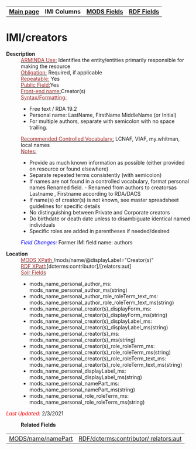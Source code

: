 <!DOCTYPE html>
<html>

<body>
<table style="width:100%">
  <tr>
    <th><a href="index.md">Main page</a></th>
	<th>IMI Columns</th>
    <th><a href="MODS.md">MODS Fields</a></th>
    <th><a href="#">RDF Fields</a></th>
  </tr>
</table>
<h1>IMI/creators</h1>
<dl>
  <dt><b>Description</b></dt>
  <dd><ins><font color="brown">ARMINDA Use:</font></ins>  Identifies the entity/entities primarily responsible for making the resource</dd>
  <dd><ins><font color="brown">Obligation:</font></ins>  Required, if applicable</dd>
  <dd><ins><font color="brown">Repeatable:</font></ins> Yes</dd>
  <dd><ins><font color="brown">Public Field:</font></ins>Yes</dd>
  <dd><ins><font color="brown">Front-end name:</font></ins>Creator(s)</dd>
  <dd><ins><font color="brown">Syntax/Formatting:</font></ins>
	<ul>
		<li>Free text /  RDA 19.2</li>
		<li>Personal name: LastName, FirstName MiddleName (or Initial)</li>
		<li>For multiple authors, separate with semicolon with no space trailing.</li>
	</ul>
  </dd>
  <dd><ins><font color="brown">Recommended Controlled Vocabulary:</font></ins> LCNAF, VIAF, my.whitman, local names</dd>
  <dd><ins><font color="brown">Notes: </font></ins>
	<ul>
		<li>Provide as much known information as possible (either provided on resource or found elsewhere)</li>
		<li>Separate repeated terms consistently (with semicolon)</li>
		<li>If names are not found in a controlled vocabulary, format personal names Renamed field. - Renamed from authors to creatorsas  Lastname , Firstname according to RDA/DACS</li> 
		<li>If name(s) of creator(s) is not known, see master spreadsheet guidelines for specific details </li>
		<li>No distinguishing between Private and Corporate creators</li>
		<li>Do birthdate or death date unless to disambiguate identical named individuals </li>
		<li>Specific roles are added in parentheses if needed/desired</li>
		</ul>
	</dd>
  <dd><font color="blue"><i>Field Changes: </i></font>Former IMI field name: authors</dd>
</dl>
<dl>
    <dt><b>Location</b></dt>
		<dd> <ins><font color="brown">MODS XPath </font></ins> /mods/name/@displayLabel="Creator(s)"</dd>
		<dd> <ins><font color="brown">RDF XPath</font></ins>[dcterms:contributor]/[relators:aut]</dd>
		<dd> <ins><font color="brown">Solr Fields</font></ins>
			<ul>
				<li>mods_name_personal_author_ms: mods_name_personal_author_ms(string)</li>
				<li>mods_name_personal_author_role_roleTerm_text_ms: mods_name_personal_author_role_roleTerm_text_ms(string)</li>
				<li>mods_name_personal_creator(s)_displayForm_ms: mods_name_personal_creator(s)_displayForm_ms(string)</li>
				<li>mods_name_personal_creator(s)_displayLabel_ms: mods_name_personal_creator(s)_displayLabel_ms(string)</li>
				<li>mods_name_personal_creator(s)_ms: mods_name_personal_creator(s)_ms(string)</li>
				<li>mods_name_personal_creator(s)_role_roleTerm_ms: mods_name_personal_creator(s)_role_roleTerm_ms(string)</li>
				<li>mods_name_personal_creator(s)_role_roleTerm_text_ms: mods_name_personal_creator(s)_role_roleTerm_text_ms(string)</li>
				<li>mods_name_personal_displayLabel_ms: mods_name_personal_displayLabel_ms(string)</li>
				<li>mods_name_personal_namePart_ms: mods_name_personal_namePart_ms(string)</li>
				<li>mods_name_personal_role_roleTerm_ms: mods_name_personal_role_roleTerm_ms(string)</li>
			</ul>
	</dd>
</dl>
<dl>
	<p><font color="red"><i>Last Updated: </i></font>2/3/2021</p>
</dl>
<dl>
	<dd><b>Related Fields</b></dd>
		<table>
			<td><a href="mods.name.md">MODS/name/namePart</a></td>
			<td><a href="rdf.relators-aut.md">RDF/dcterms:contributor/ relators:aut</a></td>
		</table>
</dl>
</body>
</html>